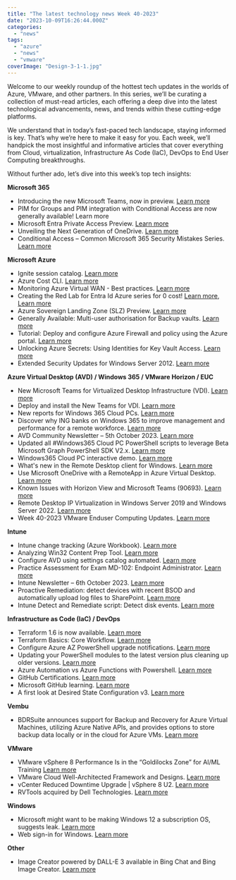 ```yaml
---
title: "The latest technology news Week 40-2023"
date: "2023-10-09T16:26:44.000Z"
categories: 
  - "news"
tags: 
  - "azure"
  - "news"
  - "vmware"
coverImage: "Design-3-1-1.jpg"
---
```


Welcome to our weekly roundup of the hottest tech updates in the worlds of Azure, VMware, and other partners. In this series, we’ll be curating a collection of must-read articles, each offering a deep dive into the latest technological advancements, news, and trends within these cutting-edge platforms.

We understand that in today’s fast-paced tech landscape, staying informed is key. That’s why we’re here to make it easy for you. Each week, we’ll handpick the most insightful and informative articles that cover everything from Cloud, virtualization, Infrastructure As Code (IaC), DevOps to End User Computing breakthroughs.

Without further ado, let’s dive into this week’s top tech insights:

**Microsoft 365**

- Introducing the new Microsoft Teams, now in preview. [Learn more](https://techcommunity.microsoft.com/t5/microsoft-teams-blog/introducing-the-new-microsoft-teams-now-in-preview/ba-p/3774406)
- PIM for Groups and PIM integration with Conditional Access are now generally available! Learn more
- Microsoft Entra Private Access Preview. [Learn more](https://www.microsoft.com/en-us/security/business/identity-access/microsoft-entra-private-access)
- Unveiling the Next Generation of OneDrive. [Learn more](https://techcommunity.microsoft.com/t5/microsoft-onedrive-blog/unveiling-the-next-generation-of-onedrive/ba-p/3935612)
- Conditional Access – Common Microsoft 365 Security Mistakes Series. [Learn more](https://campbell.scot/conditional-access-common-microsoft-365-security-mistakes-series/)

**Microsoft Azure**

- Ignite session catalog. [Learn more](https://ignite.microsoft.com/en-US/sessions)
- Azure Cost CLI. [Learn more](https://github.com/mivano/azure-cost-cli#regions-1)
- Monitoring Azure Virtual WAN - Best practices. [Learn more](https://learn.microsoft.com/en-us/azure/virtual-wan/monitoring-best-practices)
- Creating the Red Lab for Entra Id Azure series for 0 cost! [Learn more](https://github.com/iknowjason/PurpleCloud), [Learn more](https://lnkd.in/gps-2ewC)
- Azure Sovereign Landing Zone (SLZ) Preview. [Learn more](https://learn.microsoft.com/en-us/industry/sovereignty/slz-overview)
- Generally Available: Multi-user authorisation for Backup vaults. [Learn more](https://azure.microsoft.com/en-us/updates/azure-backup-mua-backup-vaults-ga/)
- Tutorial: Deploy and configure Azure Firewall and policy using the Azure portal. [Learn more](https://learn.microsoft.com/en-us/azure/firewall/tutorial-firewall-deploy-portal-policy)
- Unlocking Azure Secrets: Using Identities for Key Vault Access. [Learn more](https://techcommunity.microsoft.com/t5/core-infrastructure-and-security/unlocking-azure-secrets-using-identities-for-key-vault-access/ba-p/3943727)
- Extended Security Updates for Windows Server 2012. [Learn more](https://renaldobreidel.cloud/azure/extended-security-updates-for-windows-server-2012/)

**Azure Virtual Desktop (AVD) / Windows 365 / VMware Horizon / EUC**

- New Microsoft Teams for Virtualized Desktop Infrastructure (VDI). [Learn more](https://learn.microsoft.com/en-us/microsoftteams/new-teams-vdi-requirements-deploy?WT.mc_id=linkedin)
- Deploy and install the New Teams for VDI. [Learn more](https://www.stephenwagner.com/2023/10/07/deploy-install-new-teams-vdi/)
- New reports for Windows 365 Cloud PCs. [Learn more](https://techlab.blog/new-reports-for-windows-365-cloud-pcs/)
- Discover why ING banks on Windows 365 to improve management and performance for a remote workforce. [Learn more](https://customers.microsoft.com/en-us/story/1687908897127491455-ing-banking-capital-markets-windows-365)
- AVD Community Newsletter – 5th October 2023. [Learn more](https://avdcommunity.com/avd-community-newsletter-5th-october-2023/)
- Updated all #Windows365 Cloud PC PowerShell scripts to leverage Beta Microsoft Graph PowerShell SDK V2.x. [Learn more](https://www.linkedin.com/feed/update/urn:li:activity:7111636596185014274/?updateEntityUrn=urn%3Ali%3Afs_updateV2%3A%28urn%3Ali%3Aactivity%3A7111636596185014274%2CFEED_DETAIL%2CEMPTY%2CDEFAULT%2Cfalse%29)
- Windows365 Cloud PC interactive demo. [Learn more](https://t.co/5GNQu501CV)
- What's new in the Remote Desktop client for Windows. [Learn more](https://learn.microsoft.com/en-us/azure/virtual-desktop/whats-new-client-windows)
- Use Microsoft OneDrive with a RemoteApp in Azure Virtual Desktop. [Learn more](https://learn.microsoft.com/en-us/azure/virtual-desktop/onedrive-remoteapp)
- Known Issues with Horizon View and Microsoft Teams (90693). [Learn more](https://kb.vmware.com/s/article/90693?lang=en_US)
- Remote Desktop IP Virtualization in Windows Server 2019 and Windows Server 2022. [Learn more](https://learn.microsoft.com/en-us/troubleshoot/windows-server/remote/remote-desktop-ip-virtualization)
- Week 40-2023 VMware Enduser Computing Updates. [Learn more](https://juliuslienemann.wordpress.com/2023/10/06/week-40-2023-vmware-enduser-computing-updates/)

**Intune**

- Intune change tracking (Azure Workbook). [Learn more](https://oceanleaf.ch/intune-change-tracking/)
- Analyzing Win32 Content Prep Tool. [Learn more](https://svrooij.io/2023/10/04/analysing-win32-content-prep-tool/)
- Configure AVD using settings catalog automated. [Learn more](https://rozemuller.com/configure-avd-using-settings-catalog-automated/)
- Practice Assessment for Exam MD-102: Endpoint Administrator. [Learn more](https://t.co/wXIZmXklGs)
- Intune Newsletter – 6th October 2023. [Learn more](https://andrewstaylor.com/2023/10/06/intune-newsletter-6th-october-2023/)
- Proactive Remediation: detect devices with recent BSOD and automatically upload log files to SharePoint. [Learn more](https://www.systanddeploy.com/2022/03/proactive-remediation-detect-devices.html)
- Intune Detect and Remediate script: Detect disk events. [Learn more](https://github.com/IntuneAdmin/Intune_Detect_And_Remediations)

**Infrastructure as Code (IaC) / DevOps**

- Terraform 1.6 is now available. [Learn more](https://www.hashicorp.com/blog/terraform-1-6-adds-a-test-framework-for-enhanced-code-validation)
- Terraform Basics: Core Workflow. [Learn more](https://youtu.be/sqLD39xqcx0?si=EQYh2UPUZdz63Fwq)
- Configure Azure AZ PowerShell upgrade notifications. [Learn more](https://mikefrobbins.com/2023/10/04/configure-azure-powershell-upgrade-notifications/)
- Updating your PowerShell modules to the latest version plus cleaning up older versions. [Learn more](https://powershellisfun.com/2022/07/11/updating-your-powershell-modules-to-the-latest-version-plus-cleaning-up-older-versions/)
- Azure Automation vs Azure Functions with Powershell. [Learn more](https://dev.to/this-is-learning/azure-automation-vs-azure-functions-with-powershell-ef)
- GitHub Certifications. [Learn more](https://resources.github.com/learn/certifications/)
- Microsoft GitHub learning. [Learn more](https://learn.microsoft.com/en-us/training/github/)
- A first look at Desired State Configuration v3. [Learn more](https://medium.com/@gijsreijn/a-first-look-at-desired-state-configuration-v3-379ee8181d6a)

**Vembu**

- BDRSuite announces support for Backup and Recovery for Azure Virtual Machines, utilizing Azure Native APIs, and provides options to store backup data locally or in the cloud for Azure VMs. [Learn more](https://www.bdrsuite.com/azure-vm-backup/)

**VMware**

- VMware vSphere 8 Performance Is in the “Goldilocks Zone” for AI/ML Training [Learn more](https://www.vmware.com/content/dam/digitalmarketing/vmware/en/pdf/techpaper/performance/vmware-ml-training-and-inference-perf.pdf)
- VMware Cloud Well-Architected Framework and Designs. [Learn more](https://vmc.techzone.vmware.com/vmware-cloud-well-architected)
- vCenter Reduced Downtime Upgrade | vSphere 8 U2. [Learn more](https://youtu.be/0wOkg0lB6ho?si=LmY9ZAb-XL2ZaHwG)
- RVTools acquired by Dell Technologies. [Learn more](https://www.robware.net/rvtools/about/)

**Windows**

- Microsoft might want to be making Windows 12 a subscription OS, suggests leak. [Learn more](https://www.neowin.net/news/microsoft-might-want-to-be-making-windows-12-a-subscription-os-suggests-leak/)
- Web sign-in for Windows. [Learn more](https://learn.microsoft.com/en-us/windows/security/identity-protection/web-sign-in/?tabs=intune)

**Other**

- Image Creator powered by DALL-E 3 available in Bing Chat and Bing Image Creator. [Learn more](https://www.bing.com/create)
